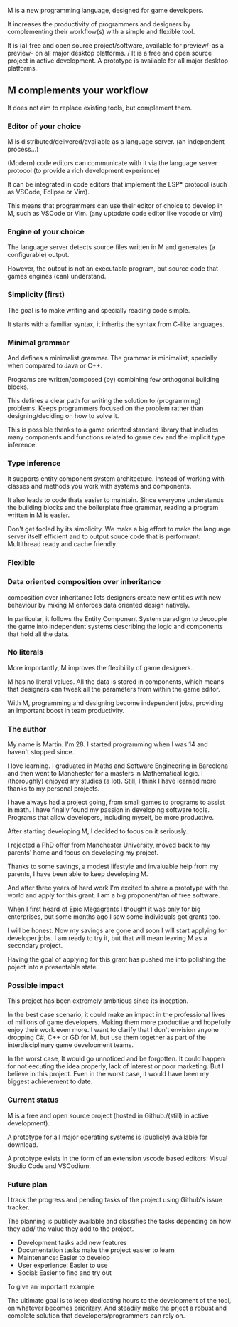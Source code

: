 M is a new programming language, designed for game developers.

It increases the productivity of programmers and designers by complementing their workflow(s)
with a simple and flexible tool.

It is (a) free and open source project/software, available for preview/-as a preview- on all major desktop platforms.
/
It is a free and open source project in active development.
A prototype is available for all major desktop platforms.

## M complements your workflow

It does not aim to replace existing tools, but complement them.

### Editor of your choice

M is distributed/delivered/available as a language server. (an independent process...)

(Modern) code editors can communicate with it via the language server protocol 
(to provide a rich development experience)

It can be integrated in code editors that implement the LSP* protocol (such as VSCode, Eclipse or Vim).

This means that programmers can use their editor of choice to develop in M, such as VSCode or Vim. (any uptodate code editor like vscode or vim)

### Engine of your choice

The language server detects source files written in M and generates (a configurable) output.

However, the output is not an executable program, but source code that games engines (can) understand.






### Simplicity (first)

The goal is to make writing and specially reading code simple.

It starts with a familiar syntax, it inherits the syntax from C-like languages.
 
 ### Minimal grammar

And defines a minimalist grammar.
The grammar is minimalist,  specially when compared to Java or C++.

Programs are written/composed (by) combining few orthogonal building blocks.

This defines a clear path for writing the solution to (programming) problems.
Keeps programmers focused on the problem rather than designing/deciding on how to solve it.

This is possible thanks to a game oriented standard library that includes many components and functions related to game dev and the implicit type inference.

### Type inference

It supports entity component system architecture. Instead of working with classes and methods you work with systems and components.

It also leads to code thats easier to maintain. Since everyone understands the building blocks and the boilerplate free grammar, reading a program written in M is easier.

Don't get fooled by its simplicity. We make a big effort to make the language server itself efficient and to output souce code that is performant: Multithread ready and cache friendly.

### Flexible

### Data oriented composition over inheritance

composition over inheritance lets designers create new entities with new behaviour by mixing 
M enforces data oriented design natively.

In particular, it follows the Entity Component System paradigm to decouple
the game into independent systems describing the logic and components
that hold all the data.

### No literals

More importantly, M improves the flexibility of game designers.

M has no literal values.
All the data is stored in components,
which means that designers can tweak all the parameters from within the game editor.

With M, programming and designing become independent jobs,
providing an important boost in team productivity.

### The author

My name is Martin. I'm 28. I started programming when I was 14 and haven't stopped since.

I love learning. I graduated in Maths and Software Engineering in Barcelona and then went to Manchester for a masters in Mathematical logic. I (thoroughly) enjoyed my studies (a lot). Still, I think I have learned more thanks to my personal projects.

I have always had a project going, from small games to programs to assist in math. I have finally found my passion in developing software tools. Programs that allow developers, including myself, be more productive.

After starting developing M, I decided to focus on it seriously.

I rejected a PhD offer from Manchester University, moved back to my parents' home and focus on developing my project.

Thanks to some savings, a modest lifestyle and invaluable help from my parents, I have been able to keep developing M.

And after three years of hard work I'm excited to share a prototype with the world and apply for this grant. I am a big proponent/fan of free software.  

When I first heard of Epic Megagrants I thought it was only for big enterprises, but some months ago I saw some individuals got grants too.

I will be honest. Now my savings are gone and soon I will start applying for developer jobs. I am ready to try it, but that will mean leaving M as a secondary project.

Having the goal of applying for this grant has pushed me into polishing the poject into a presentable state.

### Possible impact

This project has been extremely ambitious since its inception.

In the best case scenario, it could make an impact in the professional lives of millions of game developers. Making them more productive and hopefully enjoy their work even more.
I want to clarify that I don't envision anyone dropping C#, C++ or GD for M, but use them together as part of the interdisciplinary game development teams.

In the worst case, It would go unnoticed and be forgotten. It could happen for not eecuting the idea properly, lack of interest or poor marketing. But I believe in this project. Even in the worst case, it would have been my biggest achievement to date.

### Current status

M is a free and open source project (hosted in Github./(still) in active development).

A prototype for all major operating systems is (publicly) available for download.

A prototype exists in the form of an extension vscode based editors: Visual Studio Code and VSCodium.

### Future plan

I track the progress and pending tasks of the project using Github's issue tracker.

The planning is publicly available and classifies the tasks depending on how they add/ the value they add to the project.

- Development tasks add new features
- Documentation tasks make the project easier to learn
- Maintenance: Easier to develop
- User experience: Easier to use
- Social: Easier to find and try out

To give an important example

The ultimate goal is to keep dedicating hours to the development of the tool, on whatever becomes prioritary. And steadily make the prject a robust and complete solution that developers/programmers can rely on.

